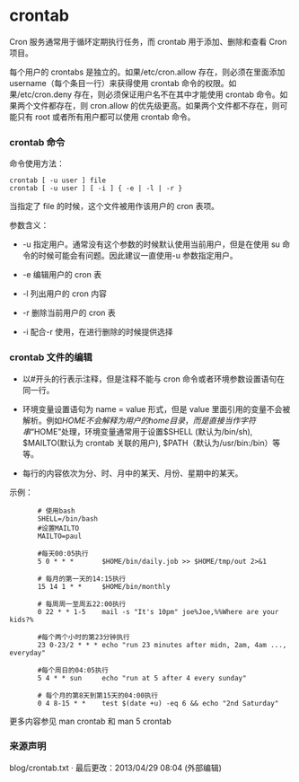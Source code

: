 ---
---

# crontab

Cron 服务通常用于循环定期执行任务，而 crontab 用于添加、删除和查看 Cron 项目。

每个用户的 crontabs 是独立的。如果/etc/cron.allow 存在，则必须在里面添加 username（每个条目一行）来获得使用 crontab 命令的权限。如果/etc/cron.deny 存在，则必须保证用户名不在其中才能使用 crontab 命令。如果两个文件都存在，则 cron.allow 的优先级更高。如果两个文件都不存在，则可能只有 root 或者所有用户都可以使用 crontab 命令。

### crontab 命令

命令使用方法：

    crontab [ -u user ] file
    crontab [ -u user ] [ -i ] { -e | -l | -r }

当指定了 file 的时候，这个文件被用作该用户的 cron 表项。

参数含义：

- -u 指定用户。通常没有这个参数的时候默认使用当前用户，但是在使用 su 命令的时候可能会有问题。因此建议一直使用-u 参数指定用户。

- -e 编辑用户的 cron 表

- -l 列出用户的 cron 内容

- -r 删除当前用户的 cron 表

- -i 配合-r 使用，在进行删除的时候提供选择

### crontab 文件的编辑

- 以#开头的行表示注释，但是注释不能与 cron 命令或者环境参数设置语句在同一行。

- 环境变量设置语句为 name = value 形式，但是 value 里面引用的变量不会被解析。例如$HOME 不会解释为用户的 home 目录，而是直接当作字符串“$HOME”处理，环境变量通常用于设置$SHELL (默认为/bin/sh), $MAILTO(默认为 crontab 关联的用户), \$PATH（默认为/usr/bin:/bin）等等。

- 每行的内容依次为分、时、月中的某天、月份、星期中的某天。

示例：

           # 使用bash
           SHELL=/bin/bash
           #设置MAILTO
           MAILTO=paul

           #每天00:05执行
           5 0 * * *       $HOME/bin/daily.job >> $HOME/tmp/out 2>&1

           # 每月的第一天的14:15执行
           15 14 1 * *     $HOME/bin/monthly

           # 每周周一至周五22:00执行
           0 22 * * 1-5    mail -s "It's 10pm" joe%Joe,%%Where are your kids?%

           #每个两个小时的第23分钟执行
           23 0-23/2 * * * echo "run 23 minutes after midn, 2am, 4am ..., everyday"

           #每个周日的04:05执行
           5 4 * * sun     echo "run at 5 after 4 every sunday"

           # 每个月的第8天到第15天的04:00执行
           0 4 8-15 * *    test $(date +u) -eq 6 && echo "2nd Saturday"

更多内容参见 man crontab 和 man 5 crontab

### 来源声明

blog/crontab.txt · 最后更改：2013/04/29 08:04 (外部编辑)

